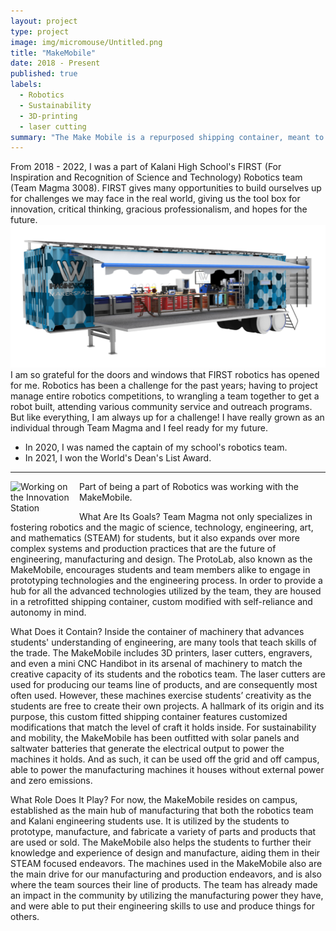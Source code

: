 ```yaml
---
layout: project
type: project
image: img/micromouse/Untitled.png
title: "MakeMobile"
date: 2018 - Present
published: true
labels:
  - Robotics
  - Sustainability
  - 3D-printing
  - laser cutting
summary: "The Make Mobile is a repurposed shipping container, meant to spread robotics to other communities. It houses 4 laser-cutters and 12-3D printers."
---
```



From 2018 - 2022, I was a part of Kalani High School's FIRST (For Inspiration and Recognition of Science and Technology) Robotics team (Team Magma 3008). FIRST gives many opportunities to build ourselves up for challenges we may face in the real world, giving us the tool box for innovation, critical thinking, gracious professionalism, and hopes for the future. 
<img class="img-fluid" src="../img/micromouse/protolab.png">
I am so grateful for the doors and windows that FIRST robotics has opened for me. Robotics has been a challenge for the past years; having to project manage entire robotics competitions, to wrangling a team together to get a robot built, attending various community service and outreach programs. But like everything, I am always up for a challenge! I have really grown as an individual through Team Magma and I feel ready for my future.

<ul>
  <li>In 2020, I was named the captain of my school's robotics team.</li>
  <li>In 2021, I won the World's Dean's List Award.</li>
</ul>

<hr>

<img class="img-fluid" src="../img/micromouse/protolabworking.png" alt="Working on the Innovation Station" style="float: left; max-width:  100px; margin-right: 10px;">


Part of being a part of Robotics was working with the MakeMobile. 

What Are Its Goals?
Team Magma not only specializes in fostering robotics and the magic of science, technology, engineering, art, and mathematics (STEAM) for students, but it also expands over more complex systems and production practices that are the future of engineering, manufacturing and design. The ProtoLab, also known as the MakeMobile, encourages students and team members alike to engage in prototyping technologies and the engineering process. In order to provide a hub for all the advanced technologies utilized by the team, they are housed in a retrofitted shipping container, custom modified with self-reliance and autonomy in mind.

What Does it Contain?
Inside the container of machinery that advances students' understanding of engineering, are many tools that teach skills of the trade. The MakeMobile includes 3D printers, laser cutters, engravers, and even a mini CNC Handibot in its arsenal of machinery to match the creative capacity of its students and the robotics team. The laser cutters are used for producing our teams line of products, and are consequently most often used. However, these machines exercise students’ creativity as the students are free to create their own projects.
A hallmark of its origin and its purpose, this custom fitted shipping container features customized modifications that match the level of craft it holds inside. For sustainability and mobility, the MakeMobile has been outfitted with solar panels and saltwater batteries that generate the electrical output to power the machines it holds. And as such, it can be used off the grid and off campus, able to power the manufacturing machines it houses without external power and zero emissions.

What Role Does It Play?
For now, the MakeMobile resides on campus, established as the main hub of manufacturing that both the robotics team and Kalani engineering students use. It is utilized by the students to prototype, manufacture, and fabricate a variety of parts and products that are used or sold. The MakeMobile also helps the students to further their knowledge and experience of design and manufacture, aiding them in their STEAM focused endeavors. The machines used in the MakeMobile also are the main drive for our manufacturing and production endeavors, and is also where the team sources their line of products. The team has already made an impact in the community by utilizing the manufacturing power they have, and were able to put their engineering skills to use and produce things for others. 
